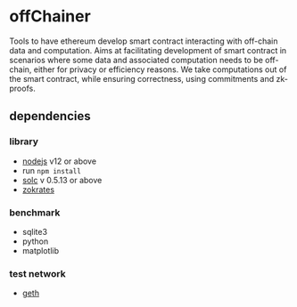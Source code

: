 # offChainer
Tools to have ethereum develop smart contract interacting with off-chain data and computation.
Aims at facilitating development of smart contract in scenarios where some data and associated computation
needs to be off-chain, either for privacy or efficiency reasons.
We take computations out of the smart contract, while ensuring correctness, using commitments and zk-proofs.

## dependencies 

### library
- [nodejs](https://github.com/nodesource/distributions/blob/master/README.md#debinstall) v12 or above
- run `npm install`
- [solc](https://solidity.readthedocs.io/en/v0.5.13/installing-solidity.html#binary-packages) v 0.5.13 or above 
- [zokrates](https://zokrates.github.io/gettingstarted.html)

### benchmark

- sqlite3 
- python 
- matplotlib

### test network
- [geth](https://geth.ethereum.org/docs/install-and-build/installing-geth#install-on-ubuntu-via-ppas)
